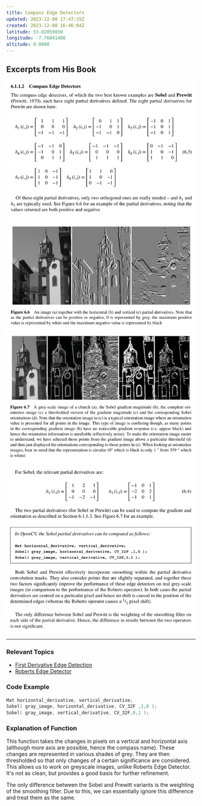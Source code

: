 ```yaml
---
title: Compass Edge Detectors
updated: 2023-12-08 17:47:15Z
created: 2023-12-08 16:46:04Z
latitude: 53.82059030
longitude: -7.76841400
altitude: 0.0000
---
```


## Excerpts from His Book
![ee063fcc3db34dfa1dee472491e7e978.png](../../_resources/ee063fcc3db34dfa1dee472491e7e978.png)
![18c79c151651641b2d39f068a54be115.png](../../_resources/18c79c151651641b2d39f068a54be115.png)
![587e5c52190e0647d858c046af7d7c43.png](../../_resources/587e5c52190e0647d858c046af7d7c43.png)

---

### **Relevant Topics**
- [First Derivative Edge Detection](../../Computer%20Vision/Topics/First%20Derivative%20Edge%20Detection.md)
- [Roberts Edge Detector](../../Computer%20Vision/Topics/Roberts%20Edge%20Detector.md)

### Code Example
```c++
Mat horizontal_derivative, vertical_derivative;
Sobel( gray_image, horizontal_derivative, CV_32F ,1,0 );
Sobel( gray_image, vertical_derivative, CV_32F,0,1 );
```

### Explanation of Function
This function takes the changes in pixels on a vertical and horizontal axis (although more axis are possible, hence the compass name). These changes are represented in various shades of grey. They are then thresholded so that only changes of a certain significance are considered. This allows us to work on greyscale images, unlike Roberts Edge Detector. It's not as clean, but provides a good basis for further refinement. 

The only difference between the Sobel and Prewitt variants is the weighting of the smoothing filter. Due to this, we can essentially ignore this difference and treat them as the same.